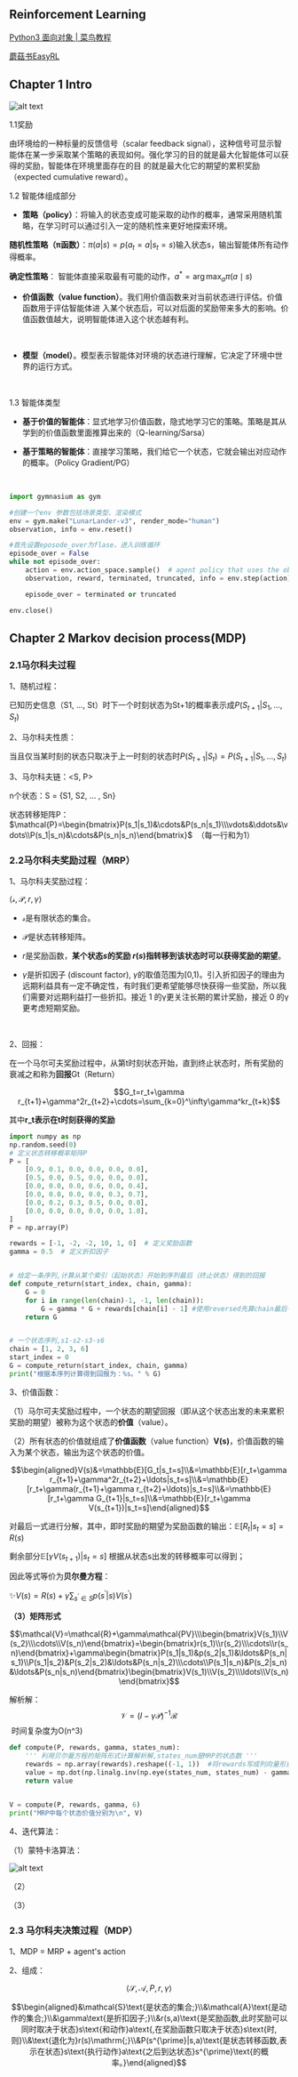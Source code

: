 ## Reinforcement Learning

[Python3 面向对象 | 菜鸟教程](https://www.runoob.com/python3/python3-class.html)

[蘑菇书EasyRL](https://datawhalechina.github.io/easy-rl/#/)

## Chapter 1 Intro

![alt text](image-1.png)



1.1奖励

由环境给的一种标量的反馈信号（scalar feedback signal），这种信号可显示智能体在某一步采取某个策略的表现如何。强化学习的目的就是最大化智能体可以获得的奖励，智能体在环境里面存在的目 的就是最大化它的期望的累积奖励（expected cumulative reward）。



1.2 智能体组成部分

- **策略（policy）**：将输入的状态变成可能采取的动作的概率，通常采用随机策略，在学习时可以通过引入一定的随机性来更好地探索环境。

**随机性策略（π函数）**：$\pi(a|s)=p\left(a_{t}=a|s_{t}=s\right)$输入状态s，输出智能体所有动作得概率。

**确定性策略**： 智能体直接采取最有可能的动作，$a^*=\arg\max_a\pi(a\mid s)$



- **价值函数（value function）**。我们用价值函数来对当前状态进行评估。价值函数用于评估智能体进 入某个状态后，可以对后面的奖励带来多大的影响。价值函数值越大，说明智能体进入这个状态越有利。

  ​

- **模型（model）**。模型表示智能体对环境的状态进行理解，它决定了环境中世界的运行方式。 

  ​



1.3 智能体类型

* **基于价值的智能体**：显式地学习价值函数，隐式地学习它的策略。策略是其从学到的价值函数里面推算出来的（Q-learning/Sarsa）



* **基于策略的智能体**：直接学习策略，我们给它一个状态，它就会输出对应动作的概率。（Policy Gradient/PG）

  ​

```python
import gymnasium as gym

#创建一个env 参数包括场景类型、渲染模式
env = gym.make("LunarLander-v3", render_mode="human")
observation, info = env.reset()

#首先设置eposode_over为flase，进入训练循环
episode_over = False
while not episode_over:
    action = env.action_space.sample()  # agent policy that uses the observation and info
    observation, reward, terminated, truncated, info = env.step(action) #智能体执行动作，智能体从更新后的环境接收到新的观测以及执行动作的奖励；

    episode_over = terminated or truncated

env.close()
```



## Chapter 2 Markov decision process(MDP)

### 2.1马尔科夫过程

1、随机过程：

已知历史信息（S1, ..., St）时下一个时刻状态为St+1的概率表示成$P(S_{t+1}|S_1,\ldots,S_t)$

2、马尔科夫性质：

当且仅当某时刻的状态只取决于上一时刻的状态时$P(S_{t+1}|S_t)=P(S_{t+1}|S_1,\ldots,S_t)$

3、马尔科夫链：<S, P>

n个状态：S = {S1, S2, ... , Sn}

状态转移矩阵P：$\mathcal{P}=\begin{bmatrix}P(s_1|s_1)&\cdots&P(s_n|s_1)\\\vdots&\ddots&\vdots\\P(s_1|s_n)&\cdots&P(s_n|s_n)\end{bmatrix}$  （每一行和为1）



### 2.2马尔科夫奖励过程（MRP）

1、马尔科夫奖励过程：

$\langle\mathcal{s},\mathcal{P},r,\gamma\rangle$

* $\mathcal{s}$是有限状态的集合。

* $\mathcal{P}$是状态转移矩阵。

* $r$是奖励函数，**某个状态$s$的奖励 $r(s)$指转移到该状态时可以获得奖励的期望**。

* $\gamma$是折扣因子 (discount factor), $\gamma$的取值范围为[0,1)。引入折扣因子的理由为远期利益具有一定不确定性，有时我们更希望能够尽快获得一些奖励，所以我们需要对远期利益打一些折扣。接近 1 的γ更关注长期的累计奖励，接近 0 的γ更考虑短期奖励。

  ​



2、回报：

在一个马尔可夫奖励过程中，从第t时刻状态开始，直到终止状态时，所有奖励的衰减之和称为**回报**Gt（Return）

$$G_t=r_t+\gamma r_{t+1}+\gamma^2r_{t+2}+\cdots=\sum_{k=0}^\infty\gamma^kr_{t+k}$$

其中**r_t表示在t时刻获得的奖励**

```python 
import numpy as np
np.random.seed(0)
# 定义状态转移概率矩阵P
P = [
    [0.9, 0.1, 0.0, 0.0, 0.0, 0.0],
    [0.5, 0.0, 0.5, 0.0, 0.0, 0.0],
    [0.0, 0.0, 0.0, 0.6, 0.0, 0.4],
    [0.0, 0.0, 0.0, 0.0, 0.3, 0.7],
    [0.0, 0.2, 0.3, 0.5, 0.0, 0.0],
    [0.0, 0.0, 0.0, 0.0, 0.0, 1.0],
]
P = np.array(P)

rewards = [-1, -2, -2, 10, 1, 0]  # 定义奖励函数
gamma = 0.5  # 定义折扣因子


# 给定一条序列,计算从某个索引（起始状态）开始到序列最后（终止状态）得到的回报
def compute_return(start_index, chain, gamma):
    G = 0
    for i in range(len(chain)-1, -1, len(chain)):
        G = gamma * G + rewards[chain[i] - 1] #使用reversed先算chain最后一位，每一次都会对其进行乘gamma
    return G


# 一个状态序列,s1-s2-s3-s6
chain = [1, 2, 3, 6]
start_index = 0
G = compute_return(start_index, chain, gamma)
print("根据本序列计算得到回报为：%s。" % G)
```



3、价值函数：

（1）马尔可夫奖励过程中，一个状态的期望回报（即从这个状态出发的未来累积奖励的期望）被称为这个状态的**价值**（value）。

（2）所有状态的价值就组成了**价值函数**（value function）**V(s)**，价值函数的输入为某个状态，输出为这个状态的价值。

$$\begin{aligned}V(s)&=\mathbb{E}[G_t|s_t=s]\\&=\mathbb{E}[r_t+\gamma r_{t+1}+\gamma^2r_{t+2}+\ldots|s_t=s]\\&=\mathbb{E}[r_t+\gamma(r_{t+1}+\gamma r_{t+2}+\ldots)|s_t=s]\\&=\mathbb{E}[r_t+\gamma G_{t+1}|s_t=s]\\&=\mathbb{E}[r_t+\gamma V(s_{t+1})|s_t=s]\end{aligned}$$

对最后一式进行分解，其中，即时奖励的期望为奖励函数的输出：$\mathbb{E}[R_t|s_t=s]=R(s)$

剩余部分$\mathbb{E}[\gamma V(s_{t+1})|s_{t}=s]$ 根据从状态s出发的转移概率可以得到；

因此等式等价为**贝尔曼方程**：

✨$V(s)=R(s)+\gamma\sum_{s^{\prime}\in S}p(s^{\prime}|s)V(s^{\prime})$

**（3）矩阵形式**

$$\mathcal{V}=\mathcal{R}+\gamma\mathcal{PV}\\\begin{bmatrix}V(s_1)\\V(s_2)\\\cdots\\V(s_n)\end{bmatrix}=\begin{bmatrix}r(s_1)\\r(s_2)\\\cdots\\r(s_n)\end{bmatrix}+\gamma\begin{bmatrix}P(s_1|s_1)&p(s_2|s_1)&\ldots&P(s_n|s_1)\\P(s_1|s_2)&P(s_2|s_2)&\ldots&P(s_n|s_2)\\\cdots\\P(s_1|s_n)&P(s_2|s_n)&\ldots&P(s_n|s_n)\end{bmatrix}\begin{bmatrix}V(s_1)\\V(s_2)\\\ldots\\V(s_n)\end{bmatrix}$$

解析解：$$\mathcal{V}=(I-\gamma\mathcal{P})^{-1}\mathcal{R}$$ 时间复杂度为O(n^3)

```python
def compute(P, rewards, gamma, states_num):
    ''' 利用贝尔曼方程的矩阵形式计算解析解,states_num是MRP的状态数 '''
    rewards = np.array(rewards).reshape((-1, 1))  #将rewards写成列向量形式
    value = np.dot(np.linalg.inv(np.eye(states_num, states_num) - gamma * P), rewards)
    return value


V = compute(P, rewards, gamma, 6)
print("MRP中每个状态价值分别为\n", V)
```



4、迭代算法：

（1）蒙特卡洛算法：

![alt text](image-2.png)



（2）



（3）





### 2.3 马尔科夫决策过程（MDP）

1、MDP = MRP + agent's action

2、组成：

$$\langle\mathcal{S},\mathcal{A},P,r,\gamma\rangle$$

$$\begin{aligned}&\mathcal{S}\text{是状态的集合;}\\&\mathcal{A}\text{是动作的集合;}\\&\gamma\text{是折扣因子;}\\&r(s,a)\text{是奖励函数,此时奖励可以同时取决于状态}s\text{和动作}a\text{,在奖励函数只取决于状态}s\text{时,则}\\&\text{退化为}r(s)\mathrm{;}\\&P(s^{\prime}|s,a)\text{是状态转移函数,表示在状态}s\text{执行动作}a\text{之后到达状态}s^{\prime}\text{的概率。}\end{aligned}$$



